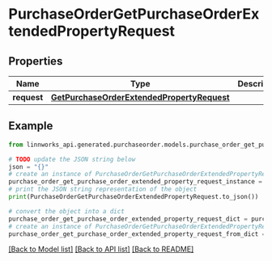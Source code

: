 # PurchaseOrderGetPurchaseOrderExtendedPropertyRequest


## Properties

Name | Type | Description | Notes
------------ | ------------- | ------------- | -------------
**request** | [**GetPurchaseOrderExtendedPropertyRequest**](GetPurchaseOrderExtendedPropertyRequest.md) |  | [optional] 

## Example

```python
from linnworks_api.generated.purchaseorder.models.purchase_order_get_purchase_order_extended_property_request import PurchaseOrderGetPurchaseOrderExtendedPropertyRequest

# TODO update the JSON string below
json = "{}"
# create an instance of PurchaseOrderGetPurchaseOrderExtendedPropertyRequest from a JSON string
purchase_order_get_purchase_order_extended_property_request_instance = PurchaseOrderGetPurchaseOrderExtendedPropertyRequest.from_json(json)
# print the JSON string representation of the object
print(PurchaseOrderGetPurchaseOrderExtendedPropertyRequest.to_json())

# convert the object into a dict
purchase_order_get_purchase_order_extended_property_request_dict = purchase_order_get_purchase_order_extended_property_request_instance.to_dict()
# create an instance of PurchaseOrderGetPurchaseOrderExtendedPropertyRequest from a dict
purchase_order_get_purchase_order_extended_property_request_from_dict = PurchaseOrderGetPurchaseOrderExtendedPropertyRequest.from_dict(purchase_order_get_purchase_order_extended_property_request_dict)
```
[[Back to Model list]](../README.md#documentation-for-models) [[Back to API list]](../README.md#documentation-for-api-endpoints) [[Back to README]](../README.md)



